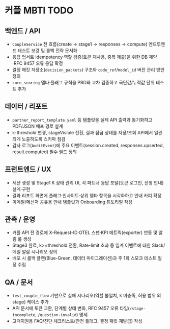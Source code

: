 # 커플 MBTI TODO

## 백엔드 / API
- `CoupleService` 전 흐름(create → stage1 → responses → compute) 엔드투엔드 테스트 보강 및 롤백 전략 문서화
- 응답 업서트 idempotency·역할 검증(토큰 재사용, 중복 제출)을 위한 DB 제약·RFC 9457 오류 응답 확정
- 결정 패킷 저장소(`decision_packets`) 구조와 `code_ref`/`model_id` 버전 관리 방안 정의
- `core_scoring` 델타·플래그 규칙을 PRD와 교차 검증하고 극단값/누락값 단위 테스트 추가

## 데이터 / 리포트
- `partner_report_template.yaml` 등 템플릿을 실제 API 출력과 동기화하고 PDF/JSON 배포 경로 설계
- k-threshold 변경, stageVisible 전환, 결과 잠금 상태를 저장/조회 API에서 일관되게 노출하도록 스키마 점검
- 감사 로그(`AuditEvent`)에 주요 이벤트(session.created, responses.upserted, result.computed) 필수 필드 정의

## 프런트엔드 / UX
- 세션 생성 및 Stage1 K 상태 관리 UI, 각 파트너 응답 포털(토큰 로그인, 진행 안내) 설계·구현
- 결과 리포트 화면에 플래그·인사이트·상위 델타 항목을 시각화하고 안내 카피 확정
- 이메일/메신저 공유용 안내 템플릿과 Onboarding 튜토리얼 작성

## 관측 / 운영
- 커플 API 전 경로에 X-Request-ID·OTEL 스팬·KPI 메트릭(exporter) 연동 및 알림 룰 생성
- Stage3 완료, k>=threshold 전환, Rate-limit 초과 등 임계 이벤트에 대한 Slack/메일 알람 시나리오 정의
- 배포 시 롤백 플랜(Blue-Green, 데이터 마이그레이션)과 주 1회 스모크 테스트 일정 수립

## QA / 문서
- `test_couple_flow` 기반으로 실패 시나리오(역할 불일치, k 미충족, 허용 범위 외 stage) 케이스 추가
- API 문서에 토큰 교환, 단계별 상태 변화, RFC 9457 오류 타입(`/stage-incomplete`, `/question-invalid`) 명세
- 고객지원용 FAQ/진단 체크리스트(안전 플래그, 결정 패킷 재발급) 작성
